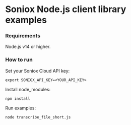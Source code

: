 # Soniox Node.js client library examples

### Requirements

Node.js v14 or higher.

### How to run

Set your Soniox Cloud API key:

```
export SONIOX_API_KEY=<YOUR_API_KEY>
```

Install node_modules:

```
npm install
```

Run examples:

```
node transcribe_file_short.js
```
